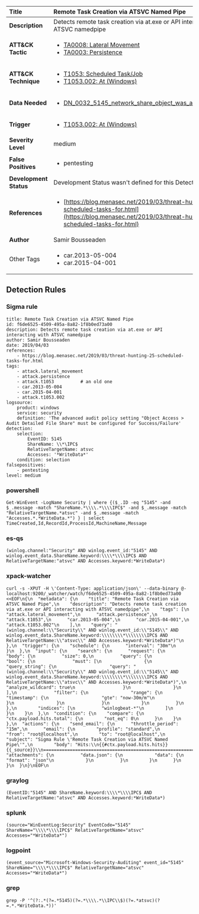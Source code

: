 | Title                    | Remote Task Creation via ATSVC Named Pipe       |
|:-------------------------|:------------------|
| **Description**          | Detects remote task creation via at.exe or API interacting with ATSVC namedpipe |
| **ATT&amp;CK Tactic**    |  <ul><li>[TA0008: Lateral Movement](https://attack.mitre.org/tactics/TA0008)</li><li>[TA0003: Persistence](https://attack.mitre.org/tactics/TA0003)</li></ul>  |
| **ATT&amp;CK Technique** | <ul><li>[T1053: Scheduled Task/Job](https://attack.mitre.org/techniques/T1053)</li><li>[T1053.002: At (Windows)](https://attack.mitre.org/techniques/T1053.002)</li></ul>  |
| **Data Needed**          | <ul><li>[DN_0032_5145_network_share_object_was_accessed_detailed](../Data_Needed/DN_0032_5145_network_share_object_was_accessed_detailed.md)</li></ul>  |
| **Trigger**              | <ul><li>[T1053.002: At (Windows)](../Triggers/T1053.002.md)</li></ul>  |
| **Severity Level**       | medium |
| **False Positives**      | <ul><li>pentesting</li></ul>  |
| **Development Status**   |  Development Status wasn't defined for this Detection Rule yet  |
| **References**           | <ul><li>[https://blog.menasec.net/2019/03/threat-hunting-25-scheduled-tasks-for.html](https://blog.menasec.net/2019/03/threat-hunting-25-scheduled-tasks-for.html)</li></ul>  |
| **Author**               | Samir Bousseaden |
| Other Tags           | <ul><li>car.2013-05-004</li><li>car.2015-04-001</li></ul> | 

## Detection Rules

### Sigma rule

```
title: Remote Task Creation via ATSVC Named Pipe
id: f6de6525-4509-495a-8a82-1f8b0ed73a00
description: Detects remote task creation via at.exe or API interacting with ATSVC namedpipe
author: Samir Bousseaden
date: 2019/04/03
references:
    - https://blog.menasec.net/2019/03/threat-hunting-25-scheduled-tasks-for.html
tags:
    - attack.lateral_movement
    - attack.persistence
    - attack.t1053          # an old one
    - car.2013-05-004
    - car.2015-04-001
    - attack.t1053.002
logsource:
    product: windows
    service: security
    definition: 'The advanced audit policy setting "Object Access > Audit Detailed File Share" must be configured for Success/Failure'
detection:
    selection:
        EventID: 5145
        ShareName: \\*\IPC$
        RelativeTargetName: atsvc
        Accesses: '*WriteData*'
    condition: selection
falsepositives:
    - pentesting
level: medium

```





### powershell
    
```
Get-WinEvent -LogName Security | where {($_.ID -eq "5145" -and $_.message -match "ShareName.*\\\\.*\\\\IPC$" -and $_.message -match "RelativeTargetName.*atsvc" -and $_.message -match "Accesses.*.*WriteData.*") } | select TimeCreated,Id,RecordId,ProcessId,MachineName,Message
```


### es-qs
    
```
(winlog.channel:"Security" AND winlog.event_id:"5145" AND winlog.event_data.ShareName.keyword:\\\\*\\\\IPC$ AND RelativeTargetName:"atsvc" AND Accesses.keyword:*WriteData*)
```


### xpack-watcher
    
```
curl -s -XPUT -H \'Content-Type: application/json\' --data-binary @- localhost:9200/_watcher/watch/f6de6525-4509-495a-8a82-1f8b0ed73a00 <<EOF\n{\n  "metadata": {\n    "title": "Remote Task Creation via ATSVC Named Pipe",\n    "description": "Detects remote task creation via at.exe or API interacting with ATSVC namedpipe",\n    "tags": [\n      "attack.lateral_movement",\n      "attack.persistence",\n      "attack.t1053",\n      "car.2013-05-004",\n      "car.2015-04-001",\n      "attack.t1053.002"\n    ],\n    "query": "(winlog.channel:\\"Security\\" AND winlog.event_id:\\"5145\\" AND winlog.event_data.ShareName.keyword:\\\\\\\\*\\\\\\\\IPC$ AND RelativeTargetName:\\"atsvc\\" AND Accesses.keyword:*WriteData*)"\n  },\n  "trigger": {\n    "schedule": {\n      "interval": "30m"\n    }\n  },\n  "input": {\n    "search": {\n      "request": {\n        "body": {\n          "size": 0,\n          "query": {\n            "bool": {\n              "must": [\n                {\n                  "query_string": {\n                    "query": "(winlog.channel:\\"Security\\" AND winlog.event_id:\\"5145\\" AND winlog.event_data.ShareName.keyword:\\\\\\\\*\\\\\\\\IPC$ AND RelativeTargetName:\\"atsvc\\" AND Accesses.keyword:*WriteData*)",\n                    "analyze_wildcard": true\n                  }\n                }\n              ],\n              "filter": {\n                "range": {\n                  "timestamp": {\n                    "gte": "now-30m/m"\n                  }\n                }\n              }\n            }\n          }\n        },\n        "indices": [\n          "winlogbeat-*"\n        ]\n      }\n    }\n  },\n  "condition": {\n    "compare": {\n      "ctx.payload.hits.total": {\n        "not_eq": 0\n      }\n    }\n  },\n  "actions": {\n    "send_email": {\n      "throttle_period": "15m",\n      "email": {\n        "profile": "standard",\n        "from": "root@localhost",\n        "to": "root@localhost",\n        "subject": "Sigma Rule \'Remote Task Creation via ATSVC Named Pipe\'",\n        "body": "Hits:\\n{{#ctx.payload.hits.hits}}{{_source}}\\n================================================================================\\n{{/ctx.payload.hits.hits}}",\n        "attachments": {\n          "data.json": {\n            "data": {\n              "format": "json"\n            }\n          }\n        }\n      }\n    }\n  }\n}\nEOF\n
```


### graylog
    
```
(EventID:"5145" AND ShareName.keyword:\\\\*\\\\IPC$ AND RelativeTargetName:"atsvc" AND Accesses.keyword:*WriteData*)
```


### splunk
    
```
(source="WinEventLog:Security" EventCode="5145" ShareName="\\\\*\\\\IPC$" RelativeTargetName="atsvc" Accesses="*WriteData*")
```


### logpoint
    
```
(event_source="Microsoft-Windows-Security-Auditing" event_id="5145" ShareName="\\\\*\\\\IPC$" RelativeTargetName="atsvc" Accesses="*WriteData*")
```


### grep
    
```
grep -P '^(?:.*(?=.*5145)(?=.*\\\\.*\\IPC\\$)(?=.*atsvc)(?=.*.*WriteData.*))'
```



